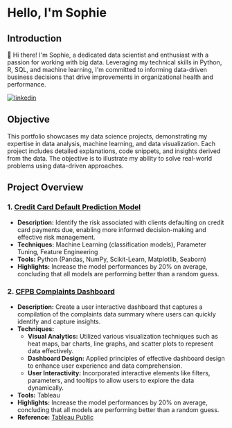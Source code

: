 # Hello, I'm Sophie
## Introduction
👋 Hi there! I'm Sophie, a dedicated data scientist and enthusiast with a passion for working with big data. Leveraging my technical skills in Python, R, SQL, and machine learning, I'm committed to informing data-driven business decisions that drive improvements in organizational health and performance.

[![linkedin](https://img.shields.io/badge/linkedin-0A66C2?style=for-the-badge&logo=linkedin&logoColor=white)]([https://www.linkedin.com/in/%EB%8B%A4%EC%9B%90-%EC%84%9C-77846b295/](https://www.linkedin.com/in/sobinahn/))

## Objective
This portfolio showcases my data science projects, demonstrating my expertise in data analysis, machine learning, and data visualization. Each project includes detailed explanations, code snippets, and insights derived from the data. The objective is to illustrate my ability to solve real-world problems using data-driven approaches.

## Project Overview

### 1. [Credit Card Default Prediction Model](https://github.com/sobinahn1/DS_Portfolio/tree/main/Credit_Card_Default_Prediction)
- **Description:** Identify the risk associated with clients defaulting on credit card payments due, enabling more informed decision-making and effective risk management.
- **Techniques:** Machine Learning (classification models), Parameter Tuning, Feature Engineering
- **Tools:** Python (Pandas, NumPy, Scikit-Learn, Matplotlib, Seaborn)
- **Highlights:** Increase the model performances by 20% on average, concluding that all models are performing better than a random guess.

### 2. [CFPB Complaints Dashboard](https://public.tableau.com/views/cfpbcomplaintsdashboard/complaintsdashboard?:language=en-US&:sid=&:display_count=n&:origin=viz_share_link)
- **Description:** Create a user interactive dashboard that captures a compilation of the complaints data summary where users can quickly identify and capture insights.
- **Techniques:**
  - **Visual Analytics:** Utilized various visualization techniques such as heat maps, bar charts, line graphs, and scatter plots to represent data effectively.
  - **Dashboard Design:** Applied principles of effective dashboard design to enhance user experience and data comprehension.
  - **User Interactivity:** Incorporated interactive elements like filters, parameters, and tooltips to allow users to explore the data dynamically.
- **Tools:** Tableau
- **Highlights:** Increase the model performances by 20% on average, concluding that all models are performing better than a random guess.
- **Reference:** [Tableau Public](https://public.tableau.com/views/cfpbcomplaintsdashboard/complaintsdashboard?:language=en-US&:sid=&:display_count=n&:origin=viz_share_link)
